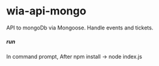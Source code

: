 # wia-api-mongo
API to mongoDb via Mongoose. Handle events and tickets.

##### run #####
In command prompt,
After npm install 
-> 
node index.js